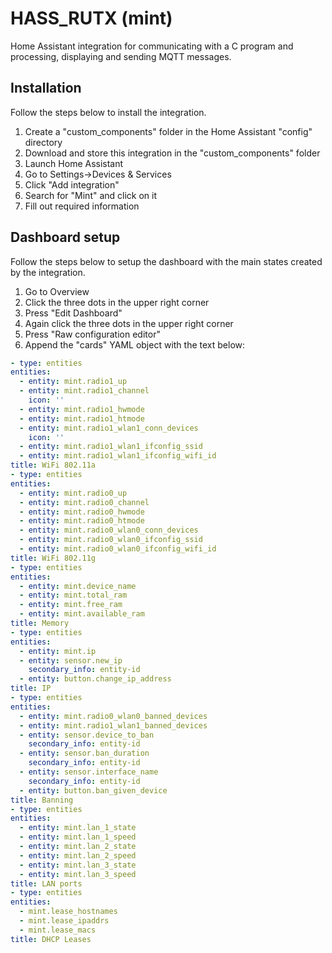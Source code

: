 # HASS_RUTX (mint)
Home Assistant integration for communicating with a C program and processing, displaying and sending MQTT messages.
## Installation
Follow the steps below to install the integration.  
  
1. Create a "custom_components" folder in the Home Assistant "config" directory  
2. Download and store this integration in the "custom_components" folder  
3. Launch Home Assistant  
4. Go to Settings->Devices & Services  
5. Click "Add integration"  
6. Search for "Mint" and click on it
7. Fill out required information  
## Dashboard setup
Follow the steps below to setup the dashboard with the main states created by the integration.  
  
1. Go to Overview  
2. Click the three dots in the upper right corner  
3. Press "Edit Dashboard"  
4. Again click the three dots in the upper right corner  
5. Press "Raw configuration editor"  
6. Append the "cards" YAML object with the text below:  
```yaml
- type: entities
entities:
  - entity: mint.radio1_up
  - entity: mint.radio1_channel
    icon: ''
  - entity: mint.radio1_hwmode
  - entity: mint.radio1_htmode
  - entity: mint.radio1_wlan1_conn_devices
    icon: ''
  - entity: mint.radio1_wlan1_ifconfig_ssid
  - entity: mint.radio1_wlan1_ifconfig_wifi_id
title: WiFi 802.11a
- type: entities
entities:
  - entity: mint.radio0_up
  - entity: mint.radio0_channel
  - entity: mint.radio0_hwmode
  - entity: mint.radio0_htmode
  - entity: mint.radio0_wlan0_conn_devices
  - entity: mint.radio0_wlan0_ifconfig_ssid
  - entity: mint.radio0_wlan0_ifconfig_wifi_id
title: WiFi 802.11g
- type: entities
entities:
  - entity: mint.device_name
  - entity: mint.total_ram
  - entity: mint.free_ram
  - entity: mint.available_ram
title: Memory
- type: entities
entities:
  - entity: mint.ip
  - entity: sensor.new_ip
    secondary_info: entity-id
  - entity: button.change_ip_address
title: IP
- type: entities
entities:
  - entity: mint.radio0_wlan0_banned_devices
  - entity: mint.radio1_wlan1_banned_devices
  - entity: sensor.device_to_ban
    secondary_info: entity-id
  - entity: sensor.ban_duration
    secondary_info: entity-id
  - entity: sensor.interface_name
    secondary_info: entity-id
  - entity: button.ban_given_device
title: Banning
- type: entities
entities:
  - entity: mint.lan_1_state
  - entity: mint.lan_1_speed
  - entity: mint.lan_2_state
  - entity: mint.lan_2_speed
  - entity: mint.lan_3_state
  - entity: mint.lan_3_speed
title: LAN ports
- type: entities
entities:
  - mint.lease_hostnames
  - mint.lease_ipaddrs
  - mint.lease_macs
title: DHCP Leases
```
